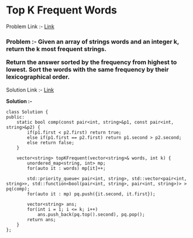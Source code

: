 # Top K Frequent Words

Problem Link :- [Link](https://leetcode.com/problems/top-k-frequent-words/)

<h3>
Problem :- Given an array of strings words and an integer k, return the k most frequent strings.

Return the answer sorted by the frequency from highest to lowest. Sort the words with the same frequency by their lexicographical order.

 
</h3>

Solution Link :- [Link](https://leetcode.com/problems/top-k-frequent-words/submissions/879309219/)

**Solution :-**
```
class Solution {
public:
    static bool comp(const pair<int, string>&p1, const pair<int, string>&p2) {
        if(p1.first < p2.first) return true;
        else if(p1.first == p2.first) return p1.second > p2.second;
        else return false;
    }
    
    vector<string> topKFrequent(vector<string>& words, int k) {
        unordered_map<string, int> mp;
        for(auto it : words) mp[it]++;
        
        std::priority_queue< pair<int, string>, std::vector<pair<int, string>>, std::function<bool(pair<int, string>, pair<int, string>)> > pq(comp);
        for(auto it : mp) pq.push({it.second, it.first});
        
        vector<string> ans;
        for(int i = 1; i <= k; i++)
            ans.push_back(pq.top().second), pq.pop();
        return ans;    
    }
};
```
